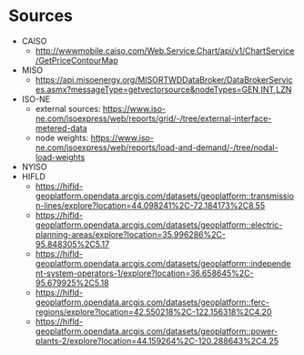 # Sources

* CAISO
  * http://wwwmobile.caiso.com/Web.Service.Chart/api/v1/ChartService/GetPriceContourMap
* MISO
  * https://api.misoenergy.org/MISORTWDDataBroker/DataBrokerServices.asmx?messageType=getvectorsource&nodeTypes=GEN,INT,LZN
* ISO-NE
  * external sources: https://www.iso-ne.com/isoexpress/web/reports/grid/-/tree/external-interface-metered-data
  * node weights: https://www.iso-ne.com/isoexpress/web/reports/load-and-demand/-/tree/nodal-load-weights
* NYISO
* HIFLD
  * https://hifld-geoplatform.opendata.arcgis.com/datasets/geoplatform::transmission-lines/explore?location=44.098241%2C-72.184173%2C8.55
  * https://hifld-geoplatform.opendata.arcgis.com/datasets/geoplatform::electric-planning-areas/explore?location=35.996286%2C-95.848305%2C5.17
  * https://hifld-geoplatform.opendata.arcgis.com/datasets/geoplatform::independent-system-operators-1/explore?location=36.658645%2C-95.679925%2C5.18
  * https://hifld-geoplatform.opendata.arcgis.com/datasets/geoplatform::ferc-regions/explore?location=42.550218%2C-122.156318%2C4.20
  * https://hifld-geoplatform.opendata.arcgis.com/datasets/geoplatform::power-plants-2/explore?location=44.159264%2C-120.288643%2C4.25


